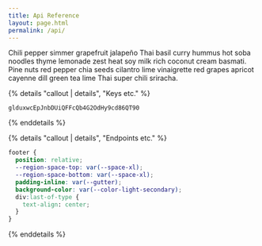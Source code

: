 ```yaml
---
title: Api Reference
layout: page.html
permalink: /api/
---
```


Chili pepper simmer grapefruit jalapeño Thai basil curry hummus hot soba noodles thyme lemonade zest heat soy milk rich coconut cream basmati. Pine nuts red pepper chia seeds cilantro lime vinaigrette red grapes apricot cayenne dill green tea lime Thai super chili sriracha.

{% details "callout | details", "Keys etc." %}

`glduxwcEpJnbDUiQFFcQb4G2OdHy9cd86QT90`

{% enddetails %}

{% details "callout | details", "Endpoints etc." %}

```css
footer {
  position: relative;
  --region-space-top: var(--space-xl);
  --region-space-bottom: var(--space-xl);
  padding-inline: var(--gutter);
  background-color: var(--color-light-secondary);
  div:last-of-type {
    text-align: center;
  }
}
```

{% enddetails %}
